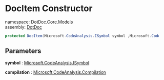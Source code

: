 ﻿# DocItem Constructor

namespace: [DotDoc\.Core\.Models](../../DotDoc.Core.Models.md)<br />
assembly: [DotDoc](../../../DotDoc.md)



```csharp
protected DocItem(Microsoft.CodeAnalysis.ISymbol symbol ,Microsoft.CodeAnalysis.Compilation compilation);
```

## Parameters

__symbol__ : [Microsoft\.CodeAnalysis\.ISymbol](https://docs.microsoft.com/ja-jp/dotnet/api/Microsoft.CodeAnalysis.ISymbol)



__compilation__ : [Microsoft\.CodeAnalysis\.Compilation](https://docs.microsoft.com/ja-jp/dotnet/api/Microsoft.CodeAnalysis.Compilation)




